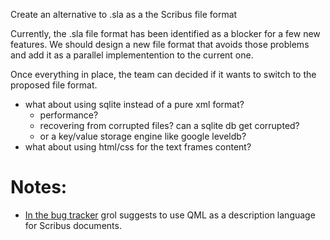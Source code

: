 Create an alternative to .sla as a the Scribus file format

Currently, the .sla file format has been identified as a blocker for a few new features. We should design a new file format that avoids those problems and add it as a parallel implementention to the current one.

Once everything in place, the team can decided if it wants to switch to the proposed file format.


- what about using sqlite instead of a pure xml format?
  - performance?
  - recovering from corrupted files? can a sqlite db get corrupted?
  - or a key/value storage engine like google leveldb?
- what about using html/css for the text frames content?

# Notes:

- [In the bug tracker](http://bugs.scribus.net/view.php?id=12656) grol suggests to use QML as a description language for Scribus documents.

